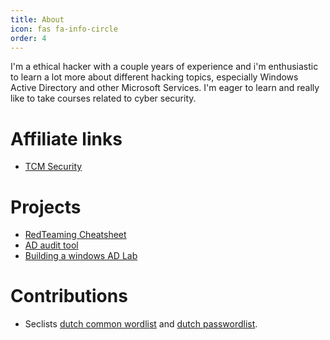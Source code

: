 ```yaml
---
title: About
icon: fas fa-info-circle
order: 4
---
```


I'm a ethical hacker with a couple years of experience and i'm enthusiastic to learn a lot more about different hacking topics, especially Windows Active Directory and other Microsoft Services. I'm eager to learn and really like to take courses related to cyber security.

# Affiliate links
- [TCM Security](https://certifications.tcm-sec.com/?ref=32)

# Projects
- [RedTeaming Cheatsheet](https://github.com/0xJs/RedTeaming_CheatSheet)
- [AD audit tool](https://github.com/0xJs/domain_audit)
- [Building a windows AD Lab](https://ad-lab.gitbook.io/building-a-windows-ad-lab/)

# Contributions
- Seclists [dutch common wordlist](https://github.com/danielmiessler/SecLists/blob/master/Passwords/dutch_common_wordlist.txt) and [dutch passwordlist](https://github.com/danielmiessler/SecLists/blob/master/Passwords/dutch_passwordlist.txt).
